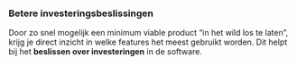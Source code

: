 ### Betere investeringsbeslissingen

Door zo snel mogelijk een minimum viable product “in het wild los te laten”, krijg je direct inzicht in welke features het meest gebruikt worden. Dit helpt bij het **beslissen over investeringen** in de software.
